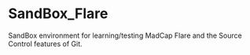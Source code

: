 # SandBox_Flare
SandBox environment for learning/testing MadCap Flare and the Source Control features of Git.
